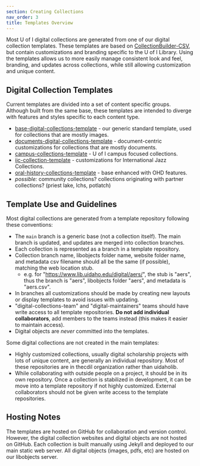 ```yaml
---
section: Creating Collections
nav_order: 3
title: Templates Overview
---
```


Most U of I digital collections are generated from one of our digital collection templates. These templates are based on [CollectionBuilder-CSV](https://github.com/CollectionBuilder/collectionbuilder-csv), but contain customizations and branding specific to the U of I Library. Using the templates allows us to more easily manage consistent look and feel, branding, and updates across collections, while still allowing customization and unique content.

## Digital Collection Templates

Current templates are divided into a set of content specific groups. Although built from the same base, these templates are intended to diverge with features and styles specific to each content type.

- [base-digital-collections-template](https://github.com/uidaholib/base-digital-collections-template) - our generic standard template, used for collections that are mostly images.
- [documents-digital-collections-template](https://github.com/uidaholib/documents-digital-collections-template) - document-centric customizations for collections that are mostly documents.
- [campus-collections-template](https://github.com/uidaholib/campus-collections-template) - U of I campus focused collections.
- [ijc-collection-template](https://github.com/uidaholib/ijc-collection-template) - customizations for International Jazz Collections.
- [oral-history-collections-template](https://github.com/uidaholib/oral-history-collections-template) - base enhanced with OHD features.
- *possible:* community collections? collections originating with partner collections? (priest lake, lchs, potlatch)

## Template Use and Guidelines

Most digital collections are generated from a template repository following these conventions: 

- The `main` branch is a generic base (not a collection itself). The main branch is updated, and updates are merged into collection branches.
- Each collection is represented as a branch in a template repository.
- Collection branch name, libobjects folder name, website folder name, and metadata csv filename should all be the same (if possible), matching the web location stub.
    - e.g. for "https://www.lib.uidaho.edu/digital/aers/", the stub is "aers", thus the branch is "aers", libobjects folder "aers", and metadata is "aers.csv".
- In branches all customizations should be made by creating new layouts or display templates to avoid issues with updating.
- "digital-collections-team" and "digital-maintainers" teams should have write access to all template repositories. **Do not add individual collaborators**, add members to the teams instead (this makes it easier to maintain access).
- Digital objects are *never* committed into the templates.

Some digital collections are not created in the main templates:

- Highly customized collections, usually digital scholarship projects with lots of unique content, are generally an individual repository. Most of these repositories are in thecdil organization rather than uidaholib.
- While collaborating with outside people on a project, it should be in its own repository. Once a collection is stabilized in development, it can be move into a template repository if not highly customized. External collaborators should not be given write access to the template repositories.

## Hosting Notes

The templates are hosted on GitHub for collaboration and version control.
However, the digital collection websites and digital objects are not hosted on GitHub.
Each collection is built manually using Jekyll and deployed to our main static web server. 
All digital objects (images, pdfs, etc) are hosted on our libobjects server.
